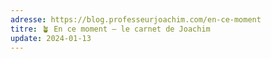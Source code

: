 ```yaml
---
adresse: https://blog.professeurjoachim.com/en-ce-moment
titre: 🪴 En ce moment — le carnet de Joachim
update: 2024-01-13
---
```

